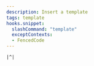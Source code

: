```yaml
---
description: Insert a template
tags: template
hooks.snippet:
  slashCommand: "template"
  exceptContexts:
  - FencedCode
---
```

```template
|^|
```

